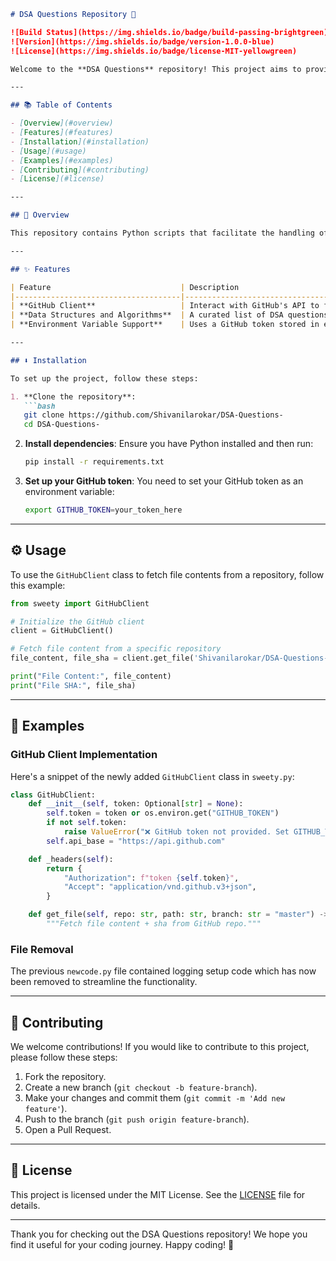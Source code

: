 ```markdown
# DSA Questions Repository 🚀

![Build Status](https://img.shields.io/badge/build-passing-brightgreen)  
![Version](https://img.shields.io/badge/version-1.0.0-blue)  
![License](https://img.shields.io/badge/license-MIT-yellowgreen)  

Welcome to the **DSA Questions** repository! This project aims to provide a comprehensive collection of data structures and algorithms questions, along with a GitHub client for easy file operations. Whether you're preparing for coding interviews or looking to deepen your understanding of data structures, you're in the right place! 🎉

---

## 📚 Table of Contents

- [Overview](#overview)
- [Features](#features)
- [Installation](#installation)
- [Usage](#usage)
- [Examples](#examples)
- [Contributing](#contributing)
- [License](#license)

---

## 🤖 Overview

This repository contains Python scripts that facilitate the handling of DSA questions and provide a simple GitHub client for accessing repository files. Recent updates include the removal of a logging setup from `newcode.py` and the addition of a new class `GitHubClient` in `sweety.py`.

---

## ✨ Features

| Feature                             | Description                                                       |
|-------------------------------------|-------------------------------------------------------------------|
| **GitHub Client**                   | Interact with GitHub's API to fetch file contents and manage repositories. |
| **Data Structures and Algorithms**  | A curated list of DSA questions for practice.                     |
| **Environment Variable Support**    | Uses a GitHub token stored in environment variables for secure API access. |

---

## ⬇️ Installation

To set up the project, follow these steps:

1. **Clone the repository**:
   ```bash
   git clone https://github.com/Shivanilarokar/DSA-Questions-
   cd DSA-Questions-
   ```

2. **Install dependencies**:
   Ensure you have Python installed and then run:
   ```bash
   pip install -r requirements.txt
   ```

3. **Set up your GitHub token**:
   You need to set your GitHub token as an environment variable:
   ```bash
   export GITHUB_TOKEN=your_token_here
   ```

---

## ⚙️ Usage

To use the `GitHubClient` class to fetch file contents from a repository, follow this example:

```python
from sweety import GitHubClient

# Initialize the GitHub client
client = GitHubClient()

# Fetch file content from a specific repository
file_content, file_sha = client.get_file('Shivanilarokar/DSA-Questions-', 'README.md')

print("File Content:", file_content)
print("File SHA:", file_sha)
```

---

## 📖 Examples

### GitHub Client Implementation

Here's a snippet of the newly added `GitHubClient` class in `sweety.py`:

```python
class GitHubClient:
    def __init__(self, token: Optional[str] = None):
        self.token = token or os.environ.get("GITHUB_TOKEN")
        if not self.token:
            raise ValueError("❌ GitHub token not provided. Set GITHUB_TOKEN env variable.")
        self.api_base = "https://api.github.com"

    def _headers(self):
        return {
            "Authorization": f"token {self.token}",
            "Accept": "application/vnd.github.v3+json",
        }

    def get_file(self, repo: str, path: str, branch: str = "master") -> Tuple[Optional[str], Optional[str]]:
        """Fetch file content + sha from GitHub repo."""
```

### File Removal

The previous `newcode.py` file contained logging setup code which has now been removed to streamline the functionality.

---

## 🤝 Contributing

We welcome contributions! If you would like to contribute to this project, please follow these steps:

1. Fork the repository.
2. Create a new branch (`git checkout -b feature-branch`).
3. Make your changes and commit them (`git commit -m 'Add new feature'`).
4. Push to the branch (`git push origin feature-branch`).
5. Open a Pull Request.

---

## 📜 License

This project is licensed under the MIT License. See the [LICENSE](LICENSE) file for details.

---

Thank you for checking out the DSA Questions repository! We hope you find it useful for your coding journey. Happy coding! 🎊
```